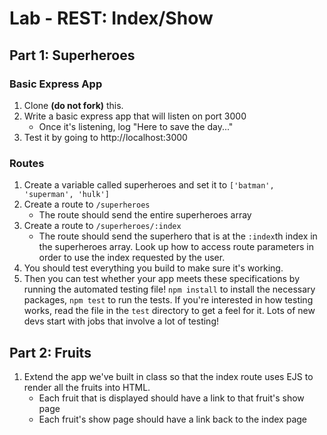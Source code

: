 # Lab - REST: Index/Show

## Part 1: Superheroes

### Basic Express App

1. Clone **(do not fork)** this.
1. Write a basic express app that will listen on port 3000
    - Once it's listening, log "Here to save the day..."
1. Test it by going to http://localhost:3000

### Routes

1. Create a variable called superheroes and set it to `['batman', 'superman', 'hulk']`
2. Create a route to `/superheroes`
    - The route should send the entire superheroes array
3. Create a route to `/superheroes/:index`
    - The route should send the superhero that is at the `:index`th index in the superheroes array. Look up how to access route parameters in order to use the index requested by the user.
4. You should test everything you build to make sure it's working.
5. Then you can test whether your app meets these specifications by running the automated testing file! <code>npm install</code> to install the necessary packages, <code>npm test</code> to run the tests.  If you're interested in how testing works, read the file in the `test` directory to get a feel for it.  Lots of new devs start with jobs that involve a lot of testing!

## Part 2: Fruits

1. Extend the app we've built in class so that the index route uses EJS to render all the fruits into HTML.
    - Each fruit that is displayed should have a link to that fruit's show page
    - Each fruit's show page should have a link back to the index page









